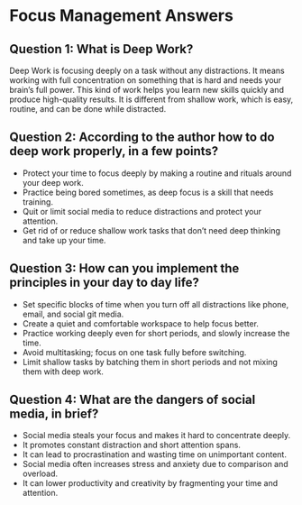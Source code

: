 # Focus Management Answers

## Question 1: What is Deep Work?

Deep Work is focusing deeply on a task without any distractions. It means working with full concentration on something that is hard and needs your brain’s full power. This kind of work helps you learn new skills quickly and produce high-quality results. It is different from shallow work, which is easy, routine, and can be done while distracted.

## Question 2: According to the author how to do deep work properly, in a few points?

- Protect your time to focus deeply by making a routine and rituals around your deep work.
- Practice being bored sometimes, as deep focus is a skill that needs training.
- Quit or limit social media to reduce distractions and protect your attention.
- Get rid of or reduce shallow work tasks that don’t need deep thinking and take up your time.

## Question 3: How can you implement the principles in your day to day life?

- Set specific blocks of time when you turn off all distractions like phone, email, and social git media.
- Create a quiet and comfortable workspace to help focus better.
- Practice working deeply even for short periods, and slowly increase the time.
- Avoid multitasking; focus on one task fully before switching.
- Limit shallow tasks by batching them in short periods and not mixing them with deep work.

## Question 4: What are the dangers of social media, in brief?

- Social media steals your focus and makes it hard to concentrate deeply.
- It promotes constant distraction and short attention spans.
- It can lead to procrastination and wasting time on unimportant content.
- Social media often increases stress and anxiety due to comparison and overload.
- It can lower productivity and creativity by fragmenting your time and attention.